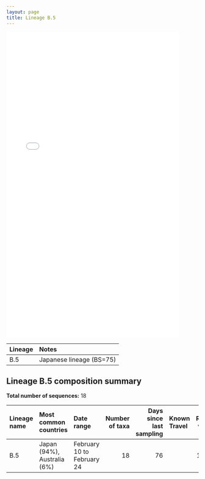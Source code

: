 ```yaml
---
layout: page
title: Lineage B.5
---
```




<embed src="../assets/images/B.5.pdf" type="application/pdf" width="90%" height="800px" />


| Lineage | Notes |
|:-----|:-----|
| B.5 | Japanese lineage (BS=75)  |

<h2>Lineage B.5 composition summary </h2>

<strong>Total number of sequences:</strong> 18

| Lineage name | Most common countries | Date range | Number of taxa |  Days since last sampling | Known Travel | Recall value |
|:-----|:-----|:-------|-------:|-------:|:---------|--------:|
| B.5 | Japan (94%), Australia (6%) | February 10 to February 24 | 18 | 76 |  | 100.0 |
